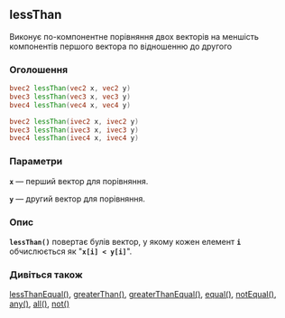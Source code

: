 ## lessThan
Виконує по-компонентне порівняння двох векторів на меншість компонентів першого вектора по відношенню до другого

### Оголошення
```glsl
bvec2 lessThan(vec2 x, vec2 y)  
bvec3 lessThan(vec3 x, vec3 y)    
bvec4 lessThan(vec4 x, vec4 y)  

bvec2 lessThan(ivec2 x, ivec2 y)  
bvec3 lessThan(ivec3 x, ivec3 y)  
bvec4 lessThan(ivec4 x, ivec4 y)
```

### Параметри
**```x```** — перший вектор для порівняння.

**```y```** — другий вектор для порівняння.

### Опис
**```lessThan()```** повертає булів вектор, у якому кожен елемент **`i`** обчислюється як "**```x[i] < y[i]```**".

### Дивіться також
[lessThanEqual()](/glossary/?lan=ua&search=lessThanEqual), [greaterThan()](/glossary/?lan=ua&search=greaterThan), [greaterThanEqual()](/glossary/?lan=ua&search=greaterThanEqual), [equal()](/glossary/?lan=ua&search=equal), [notEqual()](/glossary/?lan=ua&search=notEqual), [any()](/glossary/?lan=ua&search=any), [all()](/glossary/?lan=ua&search=all), [not()](/glossary/?lan=ua&search=not)
